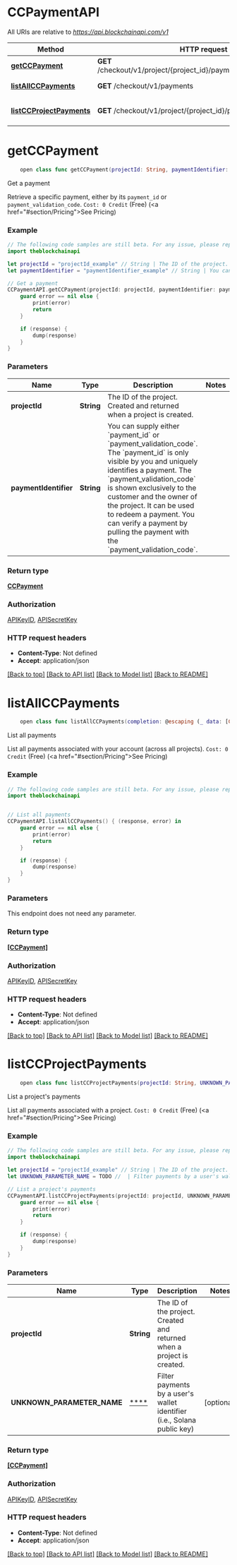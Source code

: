 # CCPaymentAPI

All URIs are relative to *https://api.blockchainapi.com/v1*

Method | HTTP request | Description
------------- | ------------- | -------------
[**getCCPayment**](CCPaymentAPI.md#getccpayment) | **GET** /checkout/v1/project/{project_id}/payment/{payment_identifier} | Get a payment 
[**listAllCCPayments**](CCPaymentAPI.md#listallccpayments) | **GET** /checkout/v1/payments | List all payments  
[**listCCProjectPayments**](CCPaymentAPI.md#listccprojectpayments) | **GET** /checkout/v1/project/{project_id}/payments | List a project&#39;s payments 


# **getCCPayment**
```swift
    open class func getCCPayment(projectId: String, paymentIdentifier: String, completion: @escaping (_ data: CCPayment?, _ error: Error?) -> Void)
```

Get a payment 

Retrieve a specific payment, either by its `payment_id` or `payment_validation_code`.  `Cost: 0 Credit` (Free) (<a href=\"#section/Pricing\">See Pricing</a>)

### Example
```swift
// The following code samples are still beta. For any issue, please report via http://github.com/OpenAPITools/openapi-generator/issues/new
import theblockchainapi

let projectId = "projectId_example" // String | The ID of the project. Created and returned when a project is created.
let paymentIdentifier = "paymentIdentifier_example" // String | You can supply either `payment_id` or `payment_validation_code`.  The `payment_id` is only visible by you and uniquely identifies a payment.  The `payment_validation_code` is shown exclusively to the customer and the owner of the project. It can be used to redeem a payment. You can verify a payment by pulling the payment with the `payment_validation_code`.

// Get a payment 
CCPaymentAPI.getCCPayment(projectId: projectId, paymentIdentifier: paymentIdentifier) { (response, error) in
    guard error == nil else {
        print(error)
        return
    }

    if (response) {
        dump(response)
    }
}
```

### Parameters

Name | Type | Description  | Notes
------------- | ------------- | ------------- | -------------
 **projectId** | **String** | The ID of the project. Created and returned when a project is created. | 
 **paymentIdentifier** | **String** | You can supply either &#x60;payment_id&#x60; or &#x60;payment_validation_code&#x60;.  The &#x60;payment_id&#x60; is only visible by you and uniquely identifies a payment.  The &#x60;payment_validation_code&#x60; is shown exclusively to the customer and the owner of the project. It can be used to redeem a payment. You can verify a payment by pulling the payment with the &#x60;payment_validation_code&#x60;. | 

### Return type

[**CCPayment**](CCPayment.md)

### Authorization

[APIKeyID](../README.md#APIKeyID), [APISecretKey](../README.md#APISecretKey)

### HTTP request headers

 - **Content-Type**: Not defined
 - **Accept**: application/json

[[Back to top]](#) [[Back to API list]](../README.md#documentation-for-api-endpoints) [[Back to Model list]](../README.md#documentation-for-models) [[Back to README]](../README.md)

# **listAllCCPayments**
```swift
    open class func listAllCCPayments(completion: @escaping (_ data: [CCPayment]?, _ error: Error?) -> Void)
```

List all payments  

List all payments associated with your account (across all projects).  `Cost: 0 Credit` (Free) (<a href=\"#section/Pricing\">See Pricing</a>)

### Example
```swift
// The following code samples are still beta. For any issue, please report via http://github.com/OpenAPITools/openapi-generator/issues/new
import theblockchainapi


// List all payments  
CCPaymentAPI.listAllCCPayments() { (response, error) in
    guard error == nil else {
        print(error)
        return
    }

    if (response) {
        dump(response)
    }
}
```

### Parameters
This endpoint does not need any parameter.

### Return type

[**[CCPayment]**](CCPayment.md)

### Authorization

[APIKeyID](../README.md#APIKeyID), [APISecretKey](../README.md#APISecretKey)

### HTTP request headers

 - **Content-Type**: Not defined
 - **Accept**: application/json

[[Back to top]](#) [[Back to API list]](../README.md#documentation-for-api-endpoints) [[Back to Model list]](../README.md#documentation-for-models) [[Back to README]](../README.md)

# **listCCProjectPayments**
```swift
    open class func listCCProjectPayments(projectId: String, UNKNOWN_PARAMETER_NAME: ? = nil, completion: @escaping (_ data: [CCPayment]?, _ error: Error?) -> Void)
```

List a project's payments 

List all payments associated with a project.  `Cost: 0 Credit` (Free) (<a href=\"#section/Pricing\">See Pricing</a>)

### Example
```swift
// The following code samples are still beta. For any issue, please report via http://github.com/OpenAPITools/openapi-generator/issues/new
import theblockchainapi

let projectId = "projectId_example" // String | The ID of the project. Created and returned when a project is created.
let UNKNOWN_PARAMETER_NAME = TODO //  | Filter payments by a user's wallet identifier (i.e., Solana public key)  (optional)

// List a project's payments 
CCPaymentAPI.listCCProjectPayments(projectId: projectId, UNKNOWN_PARAMETER_NAME: UNKNOWN_PARAMETER_NAME) { (response, error) in
    guard error == nil else {
        print(error)
        return
    }

    if (response) {
        dump(response)
    }
}
```

### Parameters

Name | Type | Description  | Notes
------------- | ------------- | ------------- | -------------
 **projectId** | **String** | The ID of the project. Created and returned when a project is created. | 
 **UNKNOWN_PARAMETER_NAME** | [****](.md) | Filter payments by a user&#39;s wallet identifier (i.e., Solana public key)  | [optional] 

### Return type

[**[CCPayment]**](CCPayment.md)

### Authorization

[APIKeyID](../README.md#APIKeyID), [APISecretKey](../README.md#APISecretKey)

### HTTP request headers

 - **Content-Type**: Not defined
 - **Accept**: application/json

[[Back to top]](#) [[Back to API list]](../README.md#documentation-for-api-endpoints) [[Back to Model list]](../README.md#documentation-for-models) [[Back to README]](../README.md)


